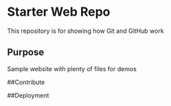 
# Starter Web Repo

This repository is for showing how Git and GitHub work

## Purpose

Sample website with plenty of files for demos

##Contribute

##Deployment